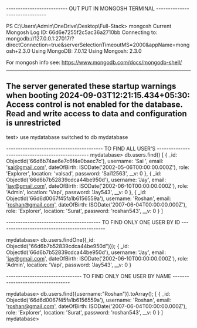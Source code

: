 -------------------------- OUT PUT IN MONGOSH TERMINAL -------------------------------


PS C:\Users\Admin\OneDrive\Desktop\Full-Stack> mongosh
Current Mongosh Log ID: 66d6e7255f2c5ac36a2710bb
Connecting to:          mongodb://127.0.0.1:27017/?directConnection=true&serverSelectionTimeoutMS=2000&appName=mongosh+2.3.0
Using MongoDB:          7.0.12
Using Mongosh:          2.3.0

For mongosh info see: https://www.mongodb.com/docs/mongodb-shell/

------
   The server generated these startup warnings when booting
   2024-09-03T12:21:15.434+05:30: Access control is not enabled for the database. Read and write access to data and configuration is unrestricted
------

test> use mydatabase
switched to db mydatabase


----------------------------------------- TO FIND ALL USER'S -------------------------------------------------
mydatabase> db.users.find()
[
  {
    _id: ObjectId('66d6b74ae6e7c6f4e0baec7c'),
    username: 'Sai ',
    email: 'sai@gmail.com',
    dateOfBirth: ISODate('2002-05-06T00:00:00.000Z'),
    role: 'Explorer',
    location: 'valsad',
    password: 'Sai12563',
    __v: 0
  },
  {
    _id: ObjectId('66d6b7b52839cdca44be950d'),
    username: 'Jay',
    email: 'jay@gmail.com',
    dateOfBirth: ISODate('2002-06-10T00:00:00.000Z'),
    role: 'Admin',
    location: 'Vapi',
    password: 'Jay543',
    __v: 0
  },
  {
    _id: ObjectId('66d6d0067f45fa1b6156559a'),
    username: 'Roshan',
    email: 'roshan@gmail.com',
    dateOfBirth: ISODate('2007-06-04T00:00:00.000Z'),
    role: 'Explorer',
    location: 'Surat',
    password: 'roshan543',
    __v: 0
  }
]

---------------------------------------- TO FIND ONLY ONE USER BY ID ---------------------------------------------

mydatabase> db.users.findOne({_id: ObjectId("66d6b7b52839cdca44be950d")});
{
  _id: ObjectId('66d6b7b52839cdca44be950d'),
  username: 'Jay',
  email: 'jay@gmail.com',
  dateOfBirth: ISODate('2002-06-10T00:00:00.000Z'),
  role: 'Admin',
  location: 'Vapi',
  password: 'Jay543',
  __v: 0
}


-------------------------------- TO FIND ONLY ONE USER BY NAME ----------------------------------

mydatabase> db.users.find({username:"Roshan"}).toArray();
[
  {
    _id: ObjectId('66d6d0067f45fa1b6156559a'),
    username: 'Roshan',
    email: 'roshan@gmail.com',
    dateOfBirth: ISODate('2007-06-04T00:00:00.000Z'),
    role: 'Explorer',
    location: 'Surat',
    password: 'roshan543',
    __v: 0
  }
]
mydatabase>



